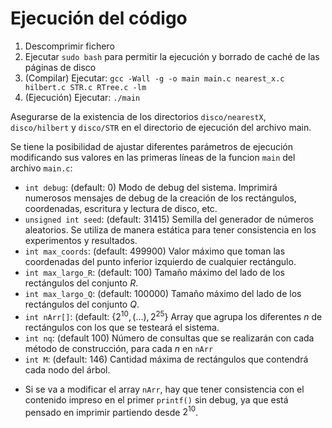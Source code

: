 # Ejecución del código
1. Descomprimir fichero
2. Ejecutar `sudo bash` para permitir la ejecución y borrado de caché de las páginas de disco
3. (Compilar) Ejecutar: `gcc -Wall -g -o main main.c nearest_x.c hilbert.c STR.c RTree.c -lm`
4. (Ejecución) Ejecutar: `./main`

Asegurarse de la existencia de los directorios `disco/nearestX`, `disco/hilbert` y `disco/STR` en el directorio de ejecución del archivo main.

Se tiene la posibilidad de ajustar diferentes parámetros de ejecución modificando sus valores en las primeras líneas de la funcion `main` del archivo `main.c`:
- `int debug`: (default: 0) Modo de debug del sistema. Imprimirá numerosos mensajes de debug de la creación de los rectángulos, coordenadas, escritura y lectura de disco, etc.
- `unsigned int seed`: (default: 31415) Semilla del generador de números aleatorios. Se utiliza de manera estática para tener consistencia en los experimentos y resultados.
- `int max_coords`: (default: 499900) Valor máximo que toman las coordenadas del punto inferior izquierdo de cualquier rectángulo.
- `int max_largo_R`: (default: 100) Tamaño máximo del lado de los rectángulos del conjunto $R$.
- `int max_largo_Q`: (default: 100000) Tamaño máximo del lado de los rectángulos del conjunto $Q$.
- `int nArr[]`: (default: $\{2^{10}, (...), 2^{25}\}$ Array que agrupa los diferentes $n$ de rectángulos con los que se testeará el sistema.
- `int nq`: (default 100) Número de consultas que se realizarán con cada método de construcción, para cada $n$ en `nArr`
- `int M`: (default: 146) Cantidad máxima de rectángulos que contendrá cada nodo del árbol.

* Si se va a modificar el array `nArr`, hay que tener consistencia con el contenido impreso en el primer `printf()` sin debug, ya que está pensado en imprimir partiendo desde $2^{10}$.
